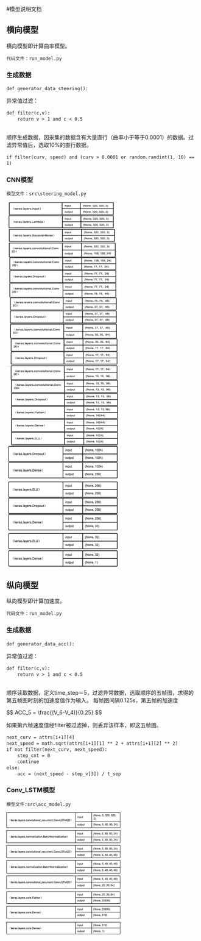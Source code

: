 #模型说明文档
## 横向模型

横向模型即计算曲率模型。

`代码文件：run_model.py`
### 生成数据

```
def generator_data_steering():
```

异常值过滤：

```
def filter(c,v):
	return v > 1 and c < 0.5
	
```
顺序生成数据，因采集的数据含有大量直行（曲率小于等于0.0001）的数据。过滤异常值后，选取10%的直行数据。

```
if filter(curv, speed) and (curv > 0.0001 or random.randint(1, 10) == 1)
```
### CNN模型
`模型文件：src\steering_model.py`

<img src="./png_resource/steering_model1.png" width = "300" height = "320" align=center />
<img src="./png_resource/steering_model2.png" width = "300" height = "320" align=center />
<img src="./png_resource/steering_model3.png" width = "300" height = "320" align=center />



## 纵向模型
纵向模型即计算加速度。

`代码文件：run_model.py`
### 生成数据

```
def generator_data_acc():
```

异常值过滤：

```
def filter(c,v):
	return v > 1 and c < 0.5
	
```
顺序读取数据，定义time_step＝5，过滤异常数据，选取顺序的五帧图，求得的第五帧图时刻的加速度值作为输入。
每帧图间隔0.125s，第五帧的加速度

<script type="text/javascript" src="http://cdn.mathjax.org/mathjax/latest/MathJax.js?config=default"></script>

$$ ACC_5 = \frac{(V_6-V_4)}\{0.25} $$

如果第六帧速度值经filter被过滤掉，则丢弃该样本，即这五帧图。

```
next_curv = attrs[i+1][4]
next_speed = math.sqrt(attrs[i+1][1] ** 2 + attrs[i+1][2] ** 2)
if not filter(next_curv, next_speed):
	step_cnt = 0
	continue
else:
	acc = (next_speed - step_v[3]) / t_sep

```

### Conv_LSTM模型
`模型文件:src\acc_model.py`

<img src="./png_resource/acc_model.png" width = "300" height = "320" align=center />

